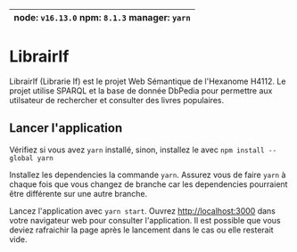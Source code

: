 |node: `v16.13.0` npm: `8.1.3` manager: `yarn`|
|:---|

# LibrairIf

LibrairIf (Librarie If) est le projet Web Sémantique de l'Hexanome H4112. Le projet utilise SPARQL et la base de donnée DbPedia pour permettre aux utilsateur de rechercher et consulter des livres populaires. 

## Lancer l'application

Vérifiez si vous avez `yarn` installé, sinon, installez le avec `npm install --global yarn`

Installez les dependencies la commande `yarn`. Assurez vous de faire `yarn` à chaque fois que vous changez de branche car les dependencies pourraient être différente sur une autre branche.

Lancez l'application avec `yarn start`. Ouvrez [http://localhost:3000](http://localhost:3000) dans votre navigateur web pour consulter l'application.
Il est possible que vous deviez rafraichir la page après le lancement dans le cas ou elle resterait vide. 
